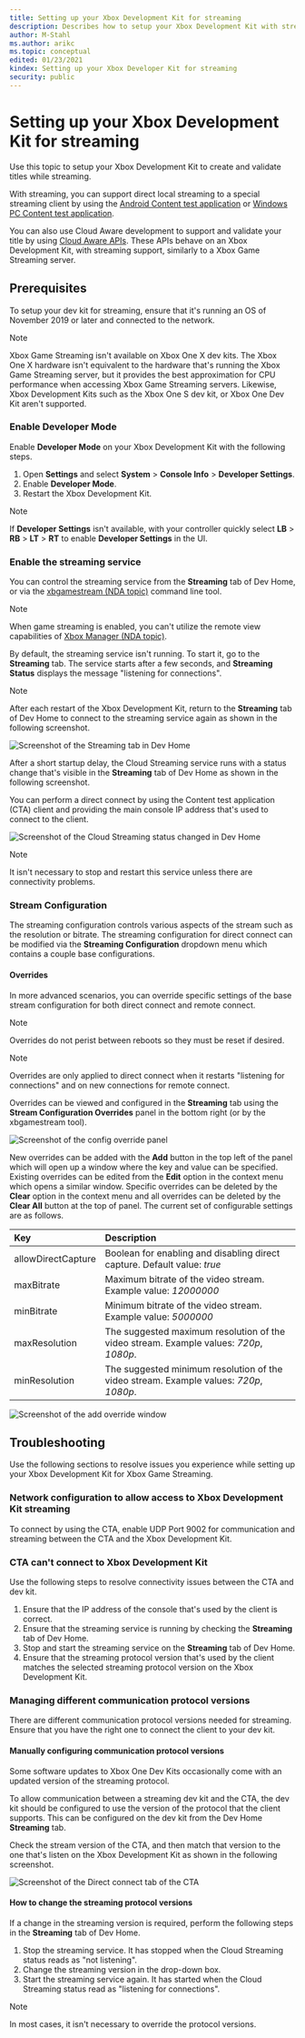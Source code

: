 ```yaml
---
title: Setting up your Xbox Development Kit for streaming
description: Describes how to setup your Xbox Development Kit with streaming support.
author: M-Stahl
ms.author: arikc
ms.topic: conceptual
edited: 01/23/2021
kindex: Setting up your Xbox Developer Kit for streaming
security: public
---
```


# Setting up your Xbox Development Kit for streaming

Use this topic to setup your Xbox Development Kit to create and validate titles while streaming.

With streaming, you can support direct local streaming to a special streaming client by using the [Android Content test application](game-streaming-android-content-test-application.md) or [Windows PC Content test application](game-streaming-windows-pc-content-test-application.md).

You can also use Cloud Aware development to support and validate your title by using [Cloud Aware APIs](../../../reference/system/xgamestreaming/xgamestreaming_members.md). These APIs behave on an Xbox Development Kit, with streaming support, similarly to a Xbox Game Streaming server.

## Prerequisites

To setup your dev kit for streaming, ensure that it's running an OS of November 2019 or later and connected to the network.
> [!NOTE]
> Xbox Game Streaming isn't available on Xbox One&nbsp;X dev kits. The Xbox One&nbsp;X hardware isn't equivalent to the hardware that's running the Xbox Game Streaming server, but it provides the best approximation for CPU performance when accessing Xbox Game Streaming servers. Likewise, Xbox Development Kits such as the Xbox One&nbsp;S dev kit, or Xbox One Dev Kit aren't supported.

### Enable Developer Mode

Enable **Developer Mode** on your Xbox Development Kit with the following steps.

1.  Open **Settings** and select **System** > **Console Info** > **Developer Settings**.
1.  Enable **Developer Mode**.
1.  Restart the Xbox Development Kit.
> [!NOTE]
> If **Developer Settings** isn't available, with your controller quickly select **LB** > **RB** > **LT** > **RT** to enable **Developer Settings** in the UI.

### Enable the streaming service

You can control the streaming service from the **Streaming** tab of Dev Home, or via the [xbgamestream (NDA topic)](../../../tools-console/xbox-tools-and-apis/commandlinetools/xbgamestream.md) command line tool.
> [!NOTE]
> When game streaming is enabled, you can't utilize the remote view capabilities of [Xbox Manager (NDA topic)](../../../tools-console/xbox-tools-and-apis/xbom/xbom.md).

By default, the streaming service isn't running. To start it, go to the **Streaming** tab. The service starts after a few seconds, and **Streaming Status** displays the message "listening for connections".
> [!NOTE]
> After each restart of the Xbox Development Kit, return to the **Streaming** tab of Dev Home to connect to the streaming service again as shown in the following screenshot.

![Screenshot of the Streaming tab in Dev Home](../../../../../resources/gamecore/secure/images/en-us/game-streaming/game-streaming-console-streaming-off.png)

After a short startup delay, the Cloud Streaming service runs with a status change that's visible in the **Streaming** tab of Dev Home as shown in the following screenshot.

You can perform a direct connect by using the Content test application (CTA) client and providing the main console IP address that's used to connect to the client.

![Screenshot of the Cloud Streaming status changed in Dev Home](../../../../../resources/gamecore/secure/images/en-us/game-streaming/game-streaming-console-streaming-on.png)
> [!NOTE]
> It isn't necessary to stop and restart this service unless there are connectivity problems.

### Stream Configuration

The streaming configuration controls various aspects of the stream such as the resolution or bitrate. The streaming configuration for direct connect can be modified via the **Streaming Configuration** dropdown menu which contains a couple base configurations.

#### Overrides

In more advanced scenarios, you can override specific settings of the base stream configuration for both direct connect and remote connect.
> [!NOTE]
> Overrides do not perist between reboots so they must be reset if desired.
> [!NOTE]
> Overrides are only applied to direct connect when it restarts "listening for connections" and on new connections for remote connect.

Overrides can be viewed and configured in the **Streaming** tab using the **Stream Configuration Overrides** panel in the bottom right (or by the xbgamestream tool).

![Screenshot of the config override panel](../../../../../resources/gamecore/secure/images/en-us/game-streaming/game-streaming-dev-home-streaming-config-override.png)

New overrides can be added with the **Add** button in the top left of the panel which will open up a window where the key and value can be specified. Existing overrides can be edited from the **Edit** option in the context menu which opens a similar window. Specific overrides can be deleted by the **Clear** option in the context menu and all overrides can be deleted by the **Clear All** button at the top of panel. The current set of configurable settings are as follows.

| Key                | Description                                                                                      |
| :----------------- | :----------------------------------------------------------------------------------------------- |
| allowDirectCapture | Boolean for enabling and disabling direct capture. Default value: <i>true</i>                    |
| maxBitrate         | Maximum bitrate of the video stream. Example value: <i>12000000</i>                              |
| minBitrate         | Minimum bitrate of the video stream. Example value: <i>5000000</i>                               |
| maxResolution      | The suggested maximum resolution of the video stream. Example values: <i>720p</i>, <i>1080p</i>. |
| minResolution      | The suggested minimum resolution of the video stream. Example values: <i>720p</i>, <i>1080p</i>. |

![Screenshot of the add override window](../../../../../resources/gamecore/secure/images/en-us/game-streaming/game-streaming-dev-home-streaming-config-override-add.png)

## Troubleshooting

Use the following sections to resolve issues you experience while setting up your Xbox Development Kit for Xbox Game Streaming.

### Network configuration to allow access to Xbox Development Kit streaming

To connect by using the CTA, enable UDP Port 9002 for communication and streaming between the CTA and the Xbox Development Kit.

### CTA can't connect to Xbox Development Kit

Use the following steps to resolve connectivity issues between the CTA and dev kit.

1.  Ensure that the IP address of the console that's used by the client is correct.
1.  Ensure that the streaming service is running by checking the **Streaming** tab of Dev Home.
1.  Stop and start the streaming service on the **Streaming** tab of Dev Home.
1.  Ensure that the streaming protocol version that's used by the client matches the selected streaming protocol version on the Xbox Development Kit.

### Managing different communication protocol versions

There are different communication protocol versions needed for streaming. Ensure that you have the right one to connect the client to your dev kit.

#### Manually configuring communication protocol versions

Some software updates to Xbox One Dev Kits occasionally come with an updated version of the streaming protocol.

To allow communication between a streaming dev kit and the CTA, the dev kit should be configured to use the version of the protocol that the client supports. This can be configured on the dev kit from the Dev Home **Streaming** tab.

Check the stream version of the CTA, and then match that version to the one that's listen on the Xbox Development Kit as shown in the following screenshot.

![Screenshot of the Direct connect tab of the CTA](../../../../../resources/gamecore/secure/images/en-us/game-streaming/game-streaming-cta-version.jpg)

#### How to change the streaming protocol versions

If a change in the streaming version is required, perform the following steps in the **Streaming** tab of Dev Home.

1.  Stop the streaming service. It has stopped when the Cloud Streaming status reads as "not listening".
1.  Change the streaming version in the drop-down box.
1.  Start the streaming service again. It has started when the Cloud Streaming status read as "listening for connections".
> [!NOTE]
> In most cases, it isn't necessary to override the protocol versions.

